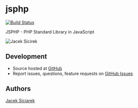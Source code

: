 jsphp
=====
[![Build Status](https://secure.travis-ci.org/siciarek/jsphp.png)](http://travis-ci.org/siciarek/jsphp)

JSPHP - PHP Standard Library in JavaScript

![Jacek Sicirek](https://twimg0-a.akamaihd.net/profile_images/2667570461/1a95184a52d0d978576f53f9a43acaf8.jpeg "Jacek Siciarek")

## Development

- Source hosted at [GitHub](https://github.com/siciarek/jsphp)
- Report issues, questions, feature requests on [GitHub Issues](https://github.com/siciarek/jsphp/issues)

## Authors

[Jacek Siciarek](https://github.com/siciarek)

